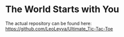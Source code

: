 # The World Starts with You

The actual repository can be found here: https://github.com/LeoLeyva/Ultimate_Tic-Tac-Toe